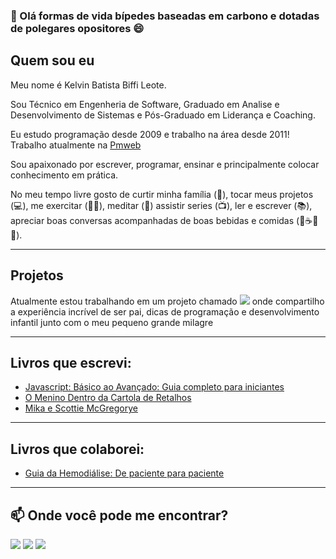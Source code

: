 ### 👋 Olá formas de vida bípedes baseadas em carbono e dotadas de polegares opositores 😄
## Quem sou eu

Meu nome é Kelvin Batista Biffi Leote.

Sou Técnico em Engenheria de Software, Graduado em Analise e Desenvolvimento de Sistemas e Pós-Graduado em Liderança e Coaching.

Eu estudo programação desde 2009 e trabalho na área desde 2011!
Trabalho atualmente na [Pmweb](https://www.linkedin.com/company/pmweb/)

Sou apaixonado por escrever, programar, ensinar e principalmente colocar conhecimento em prática.

No meu tempo livre gosto de curtir minha família (:sparkling_heart:), tocar meus projetos (:computer:), me exercitar (:weight_lifting_man:), meditar (:lotus_position:) assistir series (📺), ler e escrever (📚), apreciar boas conversas acompanhadas de boas bebidas e comidas (:cheese::coffee::wine_glass:🍺).

------
## Projetos

Atualmente estou trabalhando em um projeto chamado [<img src="https://img.shields.io/badge/-Papai_Desenvolvedor-d93383?style=flat-square&labelColor=d93383&logo=instagram&logoColor=white">](https://www.instagram.com/papai.dev/) onde compartilho a experiência incrível de ser pai, dicas de programação e desenvolvimento infantil junto com o meu pequeno grande milagre

------

## Livros que escrevi:

- [Javascript: Básico ao Avançado: Guia completo para iniciantes](https://amzn.to/3jpQkw6)
- [O Menino Dentro da Cartola de Retalhos](https://amzn.to/2HR6FfC)
- [Mika e Scottie McGregorye](https://amzn.to/2Grb9ZM)

------

## Livros que colaborei:

- [Guia da Hemodiálise: De paciente para paciente](https://amzn.to/33kOirD)

------

## 📫 Onde você pode me encontrar?

[<img src="https://img.shields.io/badge/LinkedIn-blue?logo=linkedin">](https://www.linkedin.com/in/kelvinbiffi/)
[<img src="https://img.shields.io/badge/Gmail-red?logo=Gmail&logoColor=white">](mailto:kelvinbiffi@gmail.com)
[<img src="https://img.shields.io/badge/-Instagram-d93383?style=flat-square&labelColor=d93383&logo=instagram&logoColor=white">](https://www.instagram.com/kelvinbiffi/)
